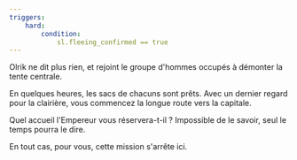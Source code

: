 ```yaml
---
triggers:
    hard:
        condition:
            sl.fleeing_confirmed == true
---
```


Olrik ne dit plus rien, et rejoint le groupe d'hommes occupés à démonter la tente centrale.

En quelques heures, les sacs de chacuns sont prêts. Avec un dernier regard pour la clairière, vous commencez la longue route vers la capitale.

Quel accueil l'Empereur vous réservera-t-il ? Impossible de le savoir, seul le temps pourra le dire.

En tout cas, pour vous, cette mission s'arrête ici.
